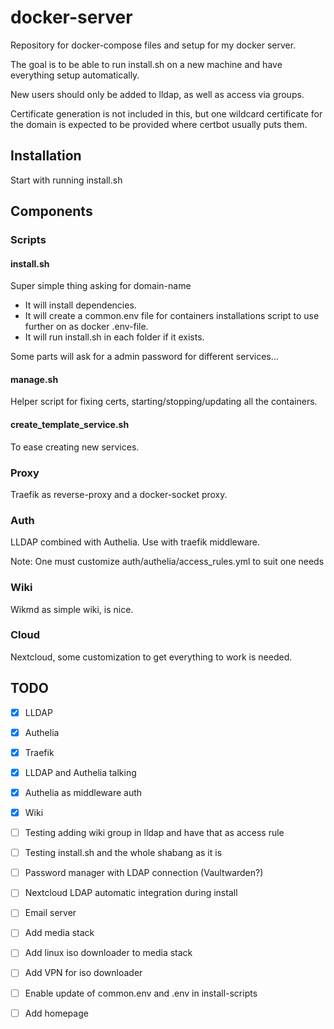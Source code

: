 # docker-server
Repository for docker-compose files and setup for my docker server.

The goal is to be able to run install.sh on a new machine and have everything setup automatically.

New users should only be added to lldap, as well as access via groups.

Certificate generation is not included in this, but one wildcard certificate for the domain 
is expected to be provided where certbot usually puts them.

## Installation
Start with running install.sh


## Components

### Scripts

#### install.sh
Super simple thing asking for domain-name
- It will install dependencies.
- It will create a common.env file for containers installations script to use further on as docker .env-file.
- It will run install.sh in each folder if it exists.

Some parts will ask for a admin password for different services...

#### manage.sh
Helper script for fixing certs, starting/stopping/updating all the containers.

#### create_template_service.sh
To ease creating new services.

### Proxy
Traefik as reverse-proxy and a docker-socket proxy.

### Auth
LLDAP combined with Authelia. Use with traefik middleware.

Note: One must customize auth/authelia/access_rules.yml to suit one needs

### Wiki
Wikmd as simple wiki, is nice.

### Cloud
Nextcloud, some customization to get everything to work is needed.


## TODO
- [x] LLDAP
- [x] Authelia
- [x] Traefik
- [x] LLDAP and Authelia talking
- [x] Authelia as middleware auth
- [x] Wiki
- [ ] Testing adding wiki group in lldap and have that as access rule
- [ ] Testing install.sh and the whole shabang as it is
- [ ] Password manager with LDAP connection (Vaultwarden?)
- [ ] Nextcloud LDAP automatic integration during install
- [ ] Email server
- [ ] Add media stack
- [ ] Add linux iso downloader to media stack
- [ ] Add VPN for iso downloader
- [ ] Enable update of common.env and .env in install-scripts
- [ ] Add homepage


